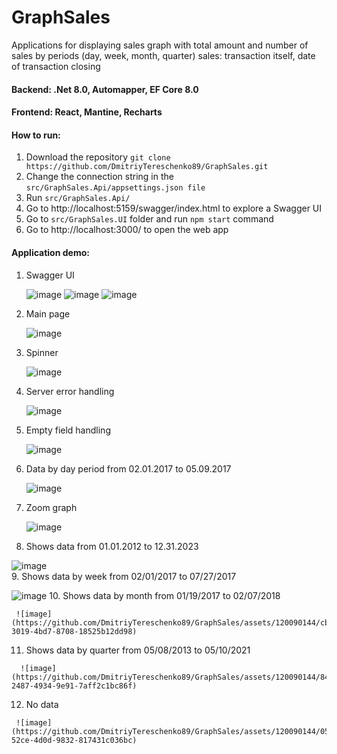 # GraphSales
Applications for displaying sales graph with total amount and number of sales by periods (day, week, month, quarter)
sales: transaction itself, date of transaction closing

#### Backend: .Net 8.0, Automapper, EF Core 8.0
#### Frontend: React, Mantine, Recharts

#### How to run:
1. Download the repository `git clone https://github.com/DmitriyTereschenko89/GraphSales.git`
2. Change the connection string in the `src/GraphSales.Api/appsettings.json file`
3. Run `src/GraphSales.Api/`
4. Go to http://localhost:5159/swagger/index.html to explore a Swagger UI 
5. Go to `src/GraphSales.UI` folder and run `npm start` command
6. Go to http://localhost:3000/ to open the web app 
   
#### Application demo:
1. Swagger UI
   
   ![image](https://github.com/DmitriyTereschenko89/GraphSales/assets/120090144/63e493ac-bd7e-492f-a335-3b1dbc5101b2)
   ![image](https://github.com/DmitriyTereschenko89/GraphSales/assets/120090144/d08e11af-ecee-4f5b-a629-5e35b5b69af7)
   ![image](https://github.com/DmitriyTereschenko89/GraphSales/assets/120090144/78c55691-474b-470d-8ead-b285d2bae678)
2. Main page
   
   ![image](https://github.com/DmitriyTereschenko89/GraphSales/assets/120090144/6def2936-3a2e-44f9-8776-9112c460aef8)
3. Spinner
   
   ![image](https://github.com/DmitriyTereschenko89/GraphSales/assets/120090144/7c461f34-cc82-4282-bbff-3c88c51a93df)
4. Server error handling
   
   ![image](https://github.com/DmitriyTereschenko89/GraphSales/assets/120090144/47dd6ae0-d51b-4a74-988f-ae2bfca122d1)
5. Empty field handling

   ![image](https://github.com/DmitriyTereschenko89/GraphSales/assets/120090144/30d7db62-7b48-41b2-bd78-b95ee754755b)
6. Data by day period from 02.01.2017 to 05.09.2017

   ![image](https://github.com/DmitriyTereschenko89/GraphSales/assets/120090144/822c4fb7-208d-4292-94c4-831e4b0215bd)
7. Zoom graph

   ![image](https://github.com/DmitriyTereschenko89/GraphSales/assets/120090144/5597e381-8625-47bf-81a4-d23cb1fd148b)

8. Shows data from 01.01.2012 to 12.31.2023

  ![image](https://github.com/DmitriyTereschenko89/GraphSales/assets/120090144/088a91b3-2a1c-4653-aa45-7d51cb17748b)   
9. Shows data by week from 02/01/2017 to 07/27/2017 

  ![image](https://github.com/DmitriyTereschenko89/GraphSales/assets/120090144/11098027-4ba7-47e0-a15f-c0744d945b2c)
10. Shows data by month from 01/19/2017 to 02/07/2018

     ![image](https://github.com/DmitriyTereschenko89/GraphSales/assets/120090144/cb283ef9-3019-4bd7-8708-18525b12dd98) 
   11. Shows data by quarter from 05/08/2013 to 05/10/2021

      ![image](https://github.com/DmitriyTereschenko89/GraphSales/assets/120090144/8483a312-2487-4934-9e91-7aff2c1bc86f)
   12. No data

     ![image](https://github.com/DmitriyTereschenko89/GraphSales/assets/120090144/05ef7a35-52ce-4d0d-9832-817431c036bc)



